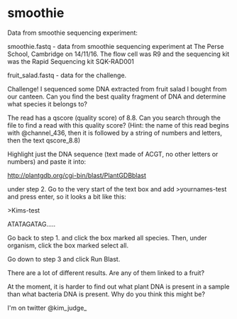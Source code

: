 # smoothie
Data from smoothie sequencing experiment:

smoothie.fastq - data from smoothie sequencing experiment at The Perse School, Cambridge on 14/11/16. The flow cell was R9 and the sequencing kit was the Rapid Sequencing kit SQK-RAD001 

fruit_salad.fastq - data for the challenge.

Challenge! I sequenced some DNA extracted from fruit salad I bought from our canteen. Can you find the best quality fragment of DNA and determine what species it belongs to? 

The read has a qscore (quality score) of 8.8. Can you search through the file to find a read with this quality score? 
(Hint: the name of this read begins with @channel_436, then it is followed by a string of numbers and letters, then the text qscore_8.8)

Highlight just the DNA sequence (text made of ACGT, no other letters or numbers) and paste it into:

http://plantgdb.org/cgi-bin/blast/PlantGDBblast

under step 2. Go to the very start of the text box and add >yournames-test and press enter, so it looks a bit like this:

\>Kims-test

ATATAGATAG.....

Go back to step 1. and click the box marked all species. Then, under organism, click the box marked select all. 

Go down to step 3 and click Run Blast. 

There are a lot of different results. Are any of them linked to a fruit? 

At the moment, it is harder to find out what plant DNA is present in a sample than what bacteria DNA is present. Why do you think this might be? 

I'm on twitter @kim_judge_


